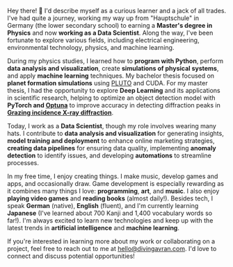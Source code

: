 Hey there! 👋 I'd describe myself as a curious learner and a jack of all trades. I've had quite a journey, working my way up from "Hauptschule" in Germany (the lower secondary school) to earning a **Master's degree in Physics** and now **working as a Data Scientist**. Along the way, I've been fortunate to explore various fields, including electrical engineering, environmental technology, physics, and machine learning.

During my physics studies, I learned how to **program with Python**, perform **data analysis and visualization**, create **simulations of physical systems**, and apply **machine learning** techniques. My bachelor thesis focused on **planet formation simulations** using [PLUTO](https://plutocode.ph.unito.it) and CUDA. For my master thesis, I had the opportunity to explore **Deep Learning** and its applications in scientific research, helping to optimize an object detection model with **PyTorch and [Optuna](https://optuna.org)** to improve accuracy in detecting diffraction peaks in **[Grazing incidence X-ray diffraction](https://en.wikipedia.org/wiki/Grazing_incidence_diffraction)**.

Today, I work as a **Data Scientist**, though my role involves wearing many hats. I contribute to **data analysis and visualization** for generating insights, **model training and deployment** to enhance online marketing strategies, **creating data pipelines** for ensuring data quality, implementing **anomaly detection** to identify issues, and developing **automations** to streamline processes.

In my free time, I enjoy creating things. I make music, develop games and apps, and occasionally draw. Game development is especially rewarding as it combines many things I love: **programming**, **art**, and **music**. I also enjoy **playing video games** and **reading books** (almost daily!). Besides tech, I speak **German** (native), **English** (fluent), and I'm currently learning **Japanese** (I've learned about 700 Kanji and 1,400 vocabulary words so far!). I'm always excited to learn new technologies and keep up with the latest trends in **artificial intelligence** and **machine learning**.

If you're interested in learning more about my work or collaborating on a project, feel free to reach out to me at [hello@divingavran.com](mailto:hello@divingavran.com). I'd love to connect and discuss potential opportunities!
